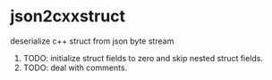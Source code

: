 # json2cxxstruct
deserialize c++ struct from json byte stream

1. TODO: initialize struct fields to zero and skip nested struct fields.
2. TODO: deal with comments.
